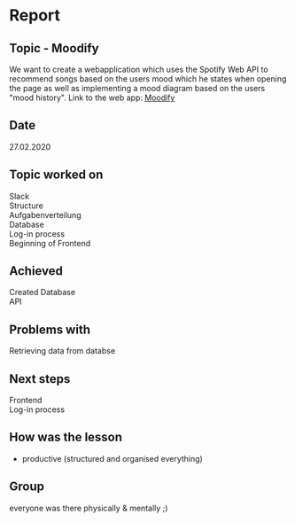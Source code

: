 # Report

## Topic - Moodify
We want to create a webapplication which uses the Spotify Web API to recommend songs based on the users mood which he states when opening the page as well as implementing a mood diagram based on the users "mood history".
Link to the web app: [Moodify](https://moodify2.glitch.me/)

## Date 
27.02.2020

## Topic worked on
Slack<br/>
Structure<br/>
Aufgabenverteilung<br/>
Database<br/>
Log-in process<br/>
Beginning of Frontend

## Achieved 
Created Database<br/>
API<br/>


## Problems with
Retrieving data from databse

## Next steps
Frontend<br/>
Log-in process


## How was the lesson 
+ productive (structured and organised everything)

## Group
everyone was there physically & mentally ;)
